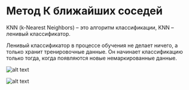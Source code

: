 # Метод К ближайших соседей

  
  KNN (k-Nearest Neighbors) – это алгоритм классификации, 
KNN – ленивый классификатор.

  Ленивый классификатор в процессе обучения не делает ничего, а только хранит тренировочные данные. Он начинает классификацию 
только тогда, когда появляются новые немаркированные данные.

![alt text](https://github.com/dmitrail/ALGORYTHM_KNN/blob/master/KNN_RAW.png) 

![alt text](https://github.com/dmitrail/ALGORYTHM_KNN/blob/master/KNN_DONE.png) 
